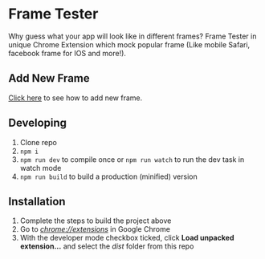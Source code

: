 # Frame Tester

Why guess what your app will look like in different frames?
Frame Tester in unique Chrome Extension which mock popular frame (Like mobile Safari, facebook frame for IOS and more!).

## Add New Frame

[Click here](ADDNEWFRAME.md) to see how to add new frame.

## Developing

1.  Clone repo
2.  `npm i`
3.  `npm run dev` to compile once or `npm run watch` to run the dev task in watch mode
4.  `npm run build` to build a production (minified) version

## Installation

1.  Complete the steps to build the project above
2.  Go to [_chrome://extensions_](chrome://extensions) in Google Chrome
3.  With the developer mode checkbox ticked, click **Load unpacked extension...** and select the _dist_ folder from this repo
